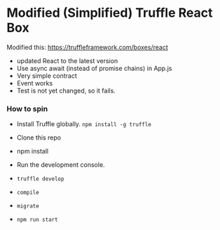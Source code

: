 # Modified (Simplified) Truffle React Box

Modified this:
https://truffleframework.com/boxes/react

- updated React to the latest version
- Use async await (instead of promise chains) in App.js
- Very simple contract
- Event works
- Test is not yet changed, so it fails.

### How to spin
- Install Truffle globally.
```npm install -g truffle```
- Clone this repo
- npm install
- Run the development console.

- ```truffle develop```
- ```compile```
- ```migrate```
- ```npm run start```
